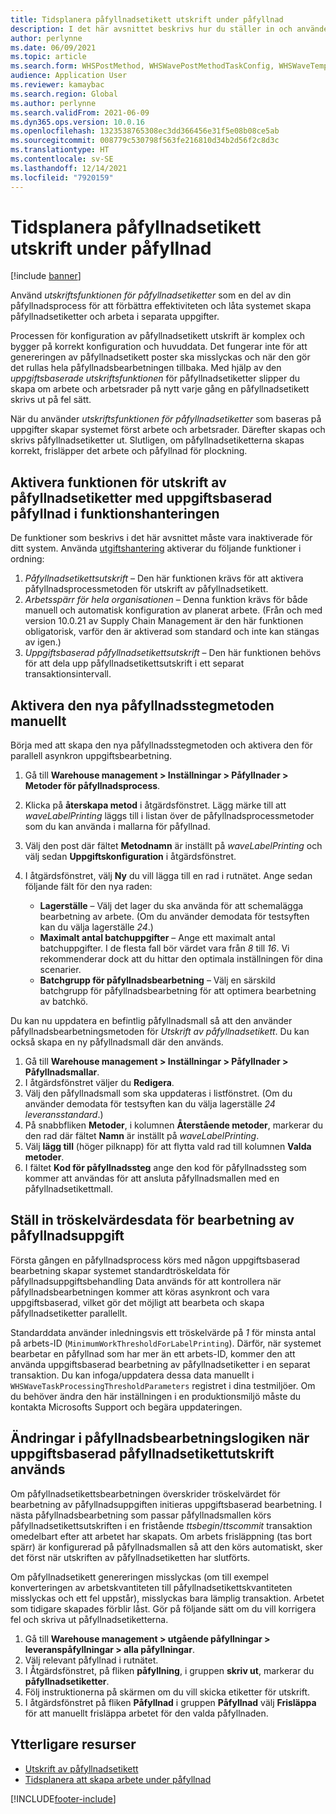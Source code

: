 ```yaml
---
title: Tidsplanera påfyllnadsetikett utskrift under påfyllnad
description: I det här avsnittet beskrivs hur du ställer in och använder funktionerna för uppgiftsbaserad utskrift av påfyllnadsetikett.
author: perlynne
ms.date: 06/09/2021
ms.topic: article
ms.search.form: WHSPostMethod, WHSWavePostMethodTaskConfig, WHSWaveTemplateTable, WHSParameters, WHSWaveTableListPage, WHSWorkTableListPage, WHSWorkTable, BatchJobEnhanced, WHSPlannedWorkOrder
audience: Application User
ms.reviewer: kamaybac
ms.search.region: Global
ms.author: perlynne
ms.search.validFrom: 2021-06-09
ms.dyn365.ops.version: 10.0.16
ms.openlocfilehash: 1323538765308ec3dd366456e31f5e08b08ce5ab
ms.sourcegitcommit: 008779c530798f563fe216810d34b2d56f2c8d3c
ms.translationtype: HT
ms.contentlocale: sv-SE
ms.lasthandoff: 12/14/2021
ms.locfileid: "7920159"
---
```

# <a name="schedule-wave-label-printing-during-wave"></a>Tidsplanera påfyllnadsetikett utskrift under påfyllnad

[!include [banner](../../includes/banner.md)]

Använd *utskriftsfunktionen för påfyllnadsetiketter* som en del av din påfyllnadsprocess för att förbättra effektiviteten och låta systemet skapa påfyllnadsetiketter och arbeta i separata uppgifter.

Processen för konfiguration av påfyllnadsetikett utskrift är komplex och bygger på korrekt konfiguration och huvuddata. Det fungerar inte för att genereringen av påfyllnadsetikett poster ska misslyckas och när den gör det rullas hela påfyllnadsbearbetningen tillbaka. Med hjälp av den *uppgiftsbaserade utskriftsfunktionen* för påfyllnadsetiketter slipper du skapa om arbete och arbetsrader på nytt varje gång en påfyllnadsetikett skrivs ut på fel sätt.

När du använder *utskriftsfunktionen för påfyllnadsetiketter* som baseras på uppgifter skapar systemet först arbete och arbetsrader. Därefter skapas och skrivs påfyllnadsetiketter ut. Slutligen, om påfyllnadsetiketterna skapas korrekt, frisläpper det arbete och påfyllnad för plockning.

## <a name="turn-on-the-task-based-wave-label-printing-feature-in-feature-management"></a>Aktivera funktionen för utskrift av påfyllnadsetiketter med uppgiftsbaserad påfyllnad i funktionshanteringen

De funktioner som beskrivs i det här avsnittet måste vara inaktiverade för ditt system. Använda [utgiftshantering](../../fin-ops-core/fin-ops/get-started/feature-management/feature-management-overview.md) aktiverar du följande funktioner i ordning:

1. *Påfyllnadsetikettsutskrift* – Den här funktionen krävs för att aktivera påfyllnadsprocessmetoden för utskrift av påfyllnadsetikett.
1. *Arbetsspärr för hela organisationen* – Denna funktion krävs för både manuell och automatisk konfiguration av planerat arbete. (Från och med version 10.0.21 av Supply Chain Management är den här funktionen obligatorisk, varför den är aktiverad som standard och inte kan stängas av igen.)
1. *Uppgiftsbaserad påfyllnadsetikettsutskrift* – Den här funktionen behövs för att dela upp påfyllnadsetikettsutskrift i ett separat transaktionsintervall.

## <a name="manually-enable-the-new-wave-step-method"></a>Aktivera den nya påfyllnadsstegmetoden manuellt

Börja med att skapa den nya påfyllnadsstegmetoden och aktivera den för parallell asynkron uppgiftsbearbetning.

1. Gå till **Warehouse management \> Inställningar \> Påfyllnader \> Metoder för påfyllnadsprocess**.
1. Klicka på **återskapa metod** i åtgärdsfönstret. Lägg märke till att *waveLabelPrinting* läggs till i listan över de påfyllnadsprocessmetoder som du kan använda i mallarna för påfyllnad.
1. Välj den post där fältet **Metodnamn** är inställt på *waveLabelPrinting* och välj sedan **Uppgiftskonfiguration** i åtgärdsfönstret.
1. I åtgärdsfönstret, välj **Ny** du vill lägga till en rad i rutnätet. Ange sedan följande fält för den nya raden:

    - **Lagerställe** – Välj det lager du ska använda för att schemalägga bearbetning av arbete. (Om du använder demodata för testsyften kan du välja lagerställe *24*.)
    - **Maximalt antal batchuppgifter** – Ange ett maximalt antal batchuppgifter. I de flesta fall bör värdet vara från *8* till *16*. Vi rekommenderar dock att du hittar den optimala inställningen för dina scenarier.
    - **Batchgrupp för påfyllnadsbearbetning** – Välj en särskild batchgrupp för påfyllnadsbearbetning för att optimera bearbetning av batchkö.

Du kan nu uppdatera en befintlig påfyllnadsmall så att den använder påfyllnadsbearbetningsmetoden för *Utskrift av påfyllnadsetikett*. Du kan också skapa en ny påfyllnadsmall där den används.

1. Gå till **Warehouse management \> Inställningar \> Påfyllnader \> Påfyllnadsmallar**.
1. I åtgärdsfönstret väljer du **Redigera**.
1. Välj den påfyllnadsmall som ska uppdateras i listfönstret. (Om du använder demodata för testsyften kan du välja lagerställe *24 leveransstandard*.)
1. På snabbfliken **Metoder**, i kolumnen **Återstående metoder**, markerar du den rad där fältet **Namn** är inställt på *waveLabelPrinting*.
1. Välj **lägg till** (höger pilknapp) för att flytta vald rad till kolumnen **Valda metoder**.
1. I fältet **Kod för påfyllnadssteg** ange den kod för påfyllnadssteg som kommer att användas för att ansluta påfyllnadsmallen med en påfyllnadsetikettmall.

## <a name="set-wave-task-processing-threshold-data"></a>Ställ in tröskelvärdesdata för bearbetning av påfyllnadsuppgift

Första gången en påfyllnadsprocess körs med någon uppgiftsbaserad bearbetning skapar systemet standardtröskeldata för påfyllnadsuppgiftsbehandling Data används för att kontrollera när påfyllnadsbearbetningen kommer att köras asynkront och vara uppgiftsbaserad, vilket gör det möjligt att bearbeta och skapa påfyllnadsetiketter parallellt.

Standarddata använder inledningsvis ett tröskelvärde på *1* för minsta antal på arbets-ID (`MinimumWorkThresholdForLabelPrinting`). Därför, när systemet bearbetar en påfyllnad som har mer än ett arbets-ID, kommer den att använda uppgiftsbaserad bearbetning av påfyllnadsetiketter i en separat transaktion. Du kan infoga/uppdatera dessa data manuellt i `WHSWaveTaskProcessingThresholdParameters` registret i dina testmiljöer. Om du behöver ändra den här inställningen i en produktionsmiljö måste du kontakta Microsofts Support och begära uppdateringen.

## <a name="changes-to-the-wave-processing-logic-when-task-based-wave-label-printing-is-used"></a>Ändringar i påfyllnadsbearbetningslogiken när uppgiftsbaserad påfyllnadsetikettutskrift används

Om påfyllnadsetikettsbearbetningen överskrider tröskelvärdet för bearbetning av påfyllnadsuppgiften initieras uppgiftsbaserad bearbetning. I nästa påfyllnadsbearbetning som passar påfyllnadsmallen körs påfyllnadsetikettsutskriften i en fristående *ttsbegin*/*ttscommit* transaktion omedelbart efter att arbetet har skapats. Om arbets frisläppning (tas bort spärr) är konfigurerad på påfyllnadsmallen så att den körs automatiskt, sker det först när utskriften av påfyllnadsetiketten har slutförts.

Om påfyllnadsetikett genereringen misslyckas (om till exempel konverteringen av arbetskvantiteten till påfyllnadsetikettskvantiteten misslyckas och ett fel uppstår), misslyckas bara lämplig transaktion. Arbetet som tidigare skapades förblir låst. Gör på följande sätt om du vill korrigera fel och skriva ut påfyllnadsetiketterna.

1. Gå till **Warehouse management \> utgående påfyllningar \> leveranspåfyllningar \> alla påfyllningar**.
1. Välj relevant påfyllnad i rutnätet.
1. I Åtgärdsfönstret, på fliken **påfyllning**, i gruppen **skriv ut**, markerar du **påfyllnadsetiketter**.
1. Följ instruktionerna på skärmen om du vill skicka etiketter för utskrift.
1. I åtgärdsfönstret på fliken **Påfyllnad** i gruppen **Påfyllnad** välj **Frisläppa** för att manuellt frisläppa arbetet för den valda påfyllnaden.

## <a name="additional-resources"></a>Ytterligare resurser

- [Utskrift av påfyllnadsetikett](configure-wave-label-printing.md)
- [Tidsplanera att skapa arbete under påfyllnad](configure-wave-schedule-work-creation.md)

[!INCLUDE[footer-include](../../includes/footer-banner.md)]
